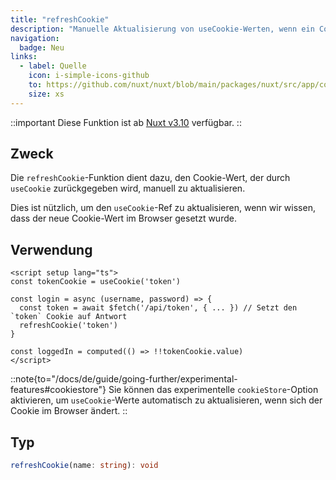 ```yaml
---
title: "refreshCookie"
description: "Manuelle Aktualisierung von useCookie-Werten, wenn ein Cookie geändert wurde"
navigation:
  badge: Neu
links:
  - label: Quelle
    icon: i-simple-icons-github
    to: https://github.com/nuxt/nuxt/blob/main/packages/nuxt/src/app/composables/cookie.ts
    size: xs
---
```


::important
Diese Funktion ist ab [Nuxt v3.10](/blog/v3-10) verfügbar.
::

## Zweck

Die `refreshCookie`-Funktion dient dazu, den Cookie-Wert, der durch `useCookie` zurückgegeben wird, manuell zu aktualisieren.

Dies ist nützlich, um den `useCookie`-Ref zu aktualisieren, wenn wir wissen, dass der neue Cookie-Wert im Browser gesetzt wurde.

## Verwendung

```vue [app.vue]
<script setup lang="ts">
const tokenCookie = useCookie('token')

const login = async (username, password) => {
  const token = await $fetch('/api/token', { ... }) // Setzt den `token` Cookie auf Antwort
  refreshCookie('token')
}

const loggedIn = computed(() => !!tokenCookie.value)
</script>
```

::note{to="/docs/de/guide/going-further/experimental-features#cookiestore"}
Sie können das experimentelle `cookieStore`-Option aktivieren, um `useCookie`-Werte automatisch zu aktualisieren, wenn sich der Cookie im Browser ändert.
::

## Typ

```ts
refreshCookie(name: string): void
```